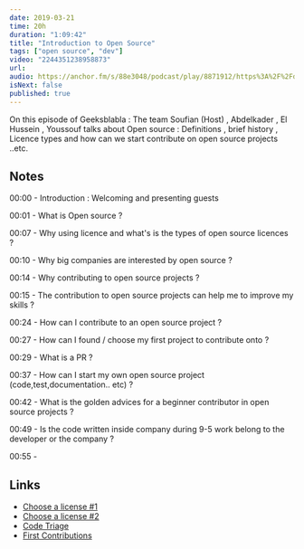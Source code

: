 ```yaml
---
date: 2019-03-21
time: 20h
duration: "1:09:42"
title: "Introduction to Open Source"
tags: ["open source", "dev"]
video: "2244351238958873"
url:
audio: https://anchor.fm/s/88e3048/podcast/play/8871912/https%3A%2F%2Fd3ctxlq1ktw2nl.cloudfront.net%2Fproduction%2F2019-11-8%2F37063879-48000-2-b323ed7dbb0f6.m4a
isNext: false
published: true
---
```


On this episode of Geeksblabla : The team Soufian (Host) , Abdelkader , El Hussein , Youssouf talks about Open source : Definitions , brief history , Licence types and how can we start contribute on open source projects ..etc.

## Notes

00:00 - Introduction : Welcoming and presenting guests

00:01 - What is Open source ?

00:07 - Why using licence and what's is the types of open source licences ?

00:10 - Why big companies are interested by open source ?

00:14 - Why contributing to open source projects ?

00:15 - The contribution to open source projects can help me to improve my skills ?

00:24 - How can I contribute to an open source project ?

00:27 - How can I found / choose my first project to contribute onto ?

00:29 - What is a PR ?

00:37 - How can I start my own open source project (code,test,documentation.. etc) ?

00:42 - What is the golden advices for a beginner contributor in open source projects ?

00:49 - Is the code written inside company during 9-5 work belong to the developer or the company ?

00:55 -

## Links

- [Choose a license #1](https://ufal.github.io/public-license-selector/)
- [Choose a license #2](https://choosealicense.com/)
- [Code Triage](https://www.codetriage.com/)
- [First Contributions](https://github.com/firstcontributions/first-contributions)
